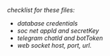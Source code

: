 
_checklist for these files:_
- _database credentials_
- _soc net appId and secretKey_
- _telegram chatId and botToken_
- _web socket host, port, url._